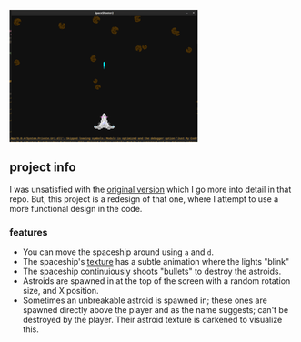![showcase](docs/showcase.gif)

## project info
I was unsatisfied with the [original version](https://github.com/thepigeongenerator/SpaceShooter) which I go more into detail in that repo. But, this project is a redesign of that one, where I attempt to use a more functional design in the code.

### features
- You can move the spaceship around using `a` and `d`.
- The spaceship's [texture](./SpaceShooter2/Content/spaceship/) has a subtle animation where the lights "blink"
- The spaceship continuiously shoots "bullets" to destroy the astroids.
- Astroids are spawned in at the top of the screen with a random rotation size, and X position.
- Sometimes an unbreakable astroid is spawned in; these ones are spawned directly above the player and as the name suggests; can't be destroyed by the player. Their astroid texture is darkened to visualize this.
